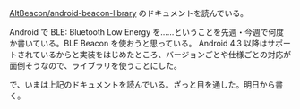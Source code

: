 [AltBeacon/android-beacon-library][] のドキュメントを読んでいる。

Android で BLE: Bluetooth Low Energy を……ということを先週・今週で何度か書いている。BLE Beacon を使おうと思っている。 Android 4.3 以降はサポートされているからと実装をはじめたところ、バージョンごとや仕様ごとの対応が面倒そうなので、ライブラリを使うことにした。

で、いまは上記のドキュメントを読んでいる。ざっと目を通した。明日から書く。

[AltBeacon/android-beacon-library]: https://github.com/AltBeacon/android-beacon-library
